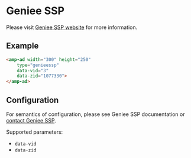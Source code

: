 <!---
Copyright 2016 The AMP HTML Authors. All Rights Reserved.

Licensed under the Apache License, Version 2.0 (the "License");
you may not use this file except in compliance with the License.
You may obtain a copy of the License at

      http://www.apache.org/licenses/LICENSE-2.0

Unless required by applicable law or agreed to in writing, software
distributed under the License is distributed on an "AS-IS" BASIS,
WITHOUT WARRANTIES OR CONDITIONS OF ANY KIND, either express or implied.
See the License for the specific language governing permissions and
limitations under the License.
-->

# Geniee SSP

Please visit [Geniee SSP website](https://www.geniee.co.jp/) for more information.

## Example

```html
<amp-ad width="300" height="250"
    type="genieessp"
    data-vid="3"
    data-zid="1077330">
</amp-ad>
```

## Configuration

For semantics of configuration, please see Geniee SSP documentation or [contact Geniee SSP](http://en.geniee.co.jp/inquiry/).

Supported parameters:

- `data-vid`
- `data-zid`
